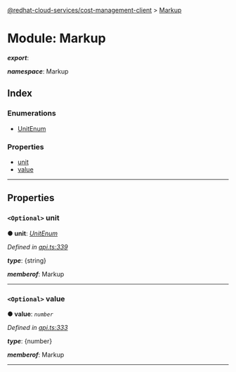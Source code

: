 [@redhat-cloud-services/cost-management-client](../README.md) > [Markup](../modules/markup.md)

# Module: Markup

*__export__*: 

*__namespace__*: Markup

## Index

### Enumerations

* [UnitEnum](../enums/markup.unitenum.md)

### Properties

* [unit](markup.md#unit)
* [value](markup.md#value)

---

## Properties

<a id="unit"></a>

### `<Optional>` unit

**● unit**: *[UnitEnum](../enums/markup.unitenum.md)*

*Defined in [api.ts:339](https://github.com/RedHatInsights/javascript-clients/blob/master/packages/cost-management/api.ts#L339)*

*__type__*: {string}

*__memberof__*: Markup

___
<a id="value"></a>

### `<Optional>` value

**● value**: *`number`*

*Defined in [api.ts:333](https://github.com/RedHatInsights/javascript-clients/blob/master/packages/cost-management/api.ts#L333)*

*__type__*: {number}

*__memberof__*: Markup

___

